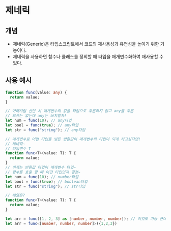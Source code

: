# 제네릭

## 개념

- 제네릭(Generic)은 타입스크립트에서 코드의 재사용성과 유연성을 높이기 위한 기능이다.
- 제네릭을 사용하면 함수나 클래스를 정의할 때 타입을 매개변수화하여 재사용할 수 있다.

## 사용 예시

```ts
function func(value: any) {
  return value;
}

// 아래처럼 선언 시 매개변수의 값을 타입으로 추론하지 않고 any를 추론
// 오류는 없는데 any는 쓰지말자!
let num = func(10); // any타입
let bool = func(true); // any타입
let str = func("string"); // any타입

// 매개변수로 어떤 타입을 넣든 반환값이 매개변수의 타입이 되게 하고싶다면!
// 제네릭~
// 타입변수 T
function func<T>(value: T): T {
  return value;
}
// 이제는 반환값 타입이 매개변수 타입~
// 함수를 호출 할 때 어떤 타입인지 결정~
let num = func(10); // number타입
let bool = func(true); // boolean타입
let str = func("string"); // str타입

// 배열은?
function func<T>(value: T): T {
  return value;
}

let arr = func([1, 2, 3] as [number, number, number]); // 이것도 가능 근데 굳이?
let arr = func<[number, number, number]>({1,2,3})
```
